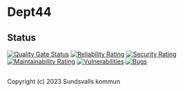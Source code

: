 # Dept44

## Status

[![Quality Gate Status](https://sonarcloud.io/api/project_badges/measure?project=Sundsvallskommun_dept44&metric=alert_status)](https://sonarcloud.io/summary/overall?id=Sundsvallskommun_dept44)
[![Reliability Rating](https://sonarcloud.io/api/project_badges/measure?project=Sundsvallskommun_dept44&metric=reliability_rating)](https://sonarcloud.io/summary/overall?id=Sundsvallskommun_dept44)
[![Security Rating](https://sonarcloud.io/api/project_badges/measure?project=Sundsvallskommun_dept44&metric=security_rating)](https://sonarcloud.io/summary/overall?id=Sundsvallskommun_dept44)
[![Maintainability Rating](https://sonarcloud.io/api/project_badges/measure?project=Sundsvallskommun_dept44&metric=sqale_rating)](https://sonarcloud.io/summary/overall?id=Sundsvallskommun_dept44)
[![Vulnerabilities](https://sonarcloud.io/api/project_badges/measure?project=Sundsvallskommun_dept44&metric=vulnerabilities)](https://sonarcloud.io/summary/overall?id=Sundsvallskommun_dept44)
[![Bugs](https://sonarcloud.io/api/project_badges/measure?project=Sundsvallskommun_dept44&metric=bugs)](https://sonarcloud.io/summary/overall?id=Sundsvallskommun_dept44)

## 

Copyright (c) 2023 Sundsvalls kommun

